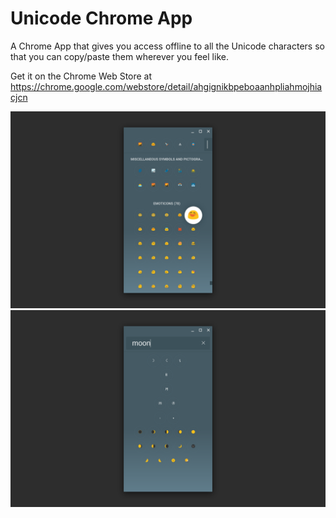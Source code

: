 # Unicode Chrome App

A Chrome App that gives you access offline to all the Unicode characters so
that you can copy/paste them wherever you feel like.

Get it on the Chrome Web Store at https://chrome.google.com/webstore/detail/ahgignikbpeboaanhpliahmojhiacjcn

<img src="https://raw.githubusercontent.com/beaufortfrancois/unicode-chrome-app/master/screenshot.png">
<img src="https://raw.githubusercontent.com/beaufortfrancois/unicode-chrome-app/master/screenshot2.png">
